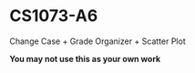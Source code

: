 # CS1073-A6
Change Case + Grade Organizer + Scatter Plot

**You may not use this as your own work**

